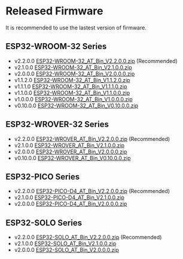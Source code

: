 Released Firmware
=================

It is recommended to use the lastest version of firmware.

## ESP32-WROOM-32 Series

- v2.2.0.0 [ESP32-WROOM-32_AT_Bin_V2.2.0.0.zip](https://download.espressif.com/esp_at/firmware/ESP32/ESP32_WROOM/ESP32-WROOM-32_AT_Bin_V2.2.0.0.zip) (Recommended)
- v2.1.0.0 [ESP32-WROOM-32_AT_Bin_V2.1.0.0.zip](https://download.espressif.com/esp_at/firmware/ESP32/ESP32_WROOM/ESP32-WROOM-32_AT_Bin_V2.1.0.0.zip)
- v2.0.0.0 [ESP32-WROOM-32_AT_Bin_V2.0.0.0.zip](https://download.espressif.com/esp_at/firmware/ESP32/ESP32_WROOM/ESP32-WROOM-32_AT_Bin_V2.0.zip)
- v1.1.2.0 [ESP32-WROOM-32_AT_Bin_V1.1.2.0.zip](https://download.espressif.com/esp_at/firmware/ESP32/ESP32_WROOM/ESP32-WROOM-32_AT_Bin_V1.1.2.0.zip)
- v1.1.1.0 [ESP32-WROOM-32_AT_Bin_V1.1.1.0.zip](https://download.espressif.com/esp_at/firmware/ESP32/ESP32_WROOM/ESP32-WROOM-32_AT_Bin_V1.1.1.0.zip)
- v1.1.0.0 [ESP32-WROOM-32_AT_Bin_V1.1.0.0.zip](https://download.espressif.com/esp_at/firmware/ESP32/ESP32_WROOM/ESP32-WROOM-32_AT_Bin_V1.1.0.0.zip)
- v1.0.0.0 [ESP32-WROOM-32_AT_Bin_V1.0.0.0.zip](https://download.espressif.com/esp_at/firmware/ESP32/ESP32_WROOM/ESP32-WROOM-32_AT_Bin_V1.0.0.0.zip)
- v0.10.0.0 [ESP32-WROOM-32_AT_Bin_V0.10.0.0.zip](https://download.espressif.com/esp_at/firmware/ESP32/ESP32_WROOM/ESP32-WROOM-32_AT_Bin_V0.10.0.0.zip)

## ESP32-WROVER-32 Series

- v2.2.0.0 [ESP32-WROVER_AT_Bin_V2.2.0.0.zip](https://download.espressif.com/esp_at/firmware/ESP32/ESP32_WROVER/ESP32-WROVER_AT_Bin_V2.2.0.0.zip) (Recommended)
- v2.1.0.0 [ESP32-WROVER_AT_Bin_V2.1.0.0.zip](https://download.espressif.com/esp_at/firmware/ESP32/ESP32_WROVER/ESP32-WROVER_AT_Bin_V2.1.0.0.zip)
- v2.0.0.0 [ESP32-WROVER_AT_Bin_V2.0.0.0.zip](https://download.espressif.com/esp_at/firmware/ESP32/ESP32_WROVER/ESP32-WROVER_AT_Bin_V2.0.zip)
- v0.10.0.0 [ESP32-WROVER_AT_Bin_V0.10.0.0.zip](https://download.espressif.com/esp_at/firmware/ESP32/ESP32_WROVER/ESP32-WROVER_AT_Bin_V0.10.0.0.zip)

## ESP32-PICO Series

- v2.2.0.0 [ESP32-PICO-D4_AT_Bin_V2.2.0.0.zip](https://download.espressif.com/esp_at/firmware/ESP32/ESP32_PICO_D4/ESP32-PICO-D4_AT_Bin_V2.2.0.0.zip) (Recommended)
- v2.1.0.0 [ESP32-PICO-D4_AT_Bin_V2.1.0.0.zip](https://download.espressif.com/esp_at/firmware/ESP32/ESP32_PICO_D4/ESP32-PICO-D4_AT_Bin_V2.1.0.0.zip)
- v2.0.0.0 [ESP32-PICO-D4_AT_Bin_V2.0.0.0.zip](https://download.espressif.com/esp_at/firmware/ESP32/ESP32_PICO_D4/ESP32-PICO-D4_AT_Bin_V2.0.zip)

## ESP32-SOLO Series

- v2.2.0.0 [ESP32-SOLO_AT_Bin_V2.2.0.0.zip](https://download.espressif.com/esp_at/firmware/ESP32/ESP32_SOLO/ESP32-SOLO_AT_Bin_V2.2.0.0.zip) (Recommended)
- v2.1.0.0 [ESP32-SOLO_AT_Bin_V2.1.0.0.zip](https://download.espressif.com/esp_at/firmware/ESP32/ESP32_SOLO/ESP32-SOLO_AT_Bin_V2.1.0.0.zip)
- v2.0.0.0 [ESP32-SOLO_AT_Bin_V2.0.0.0.zip](https://download.espressif.com/esp_at/firmware/ESP32/ESP32_SOLO/ESP32-SOLO_AT_Bin_V2.0.zip)
